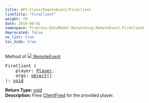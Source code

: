 ```yaml
---
title: API:Class/RemoteEvent/FireClient
linkTitle: "FireClient"
weight: 70
date: 2019-08-02
namespace: Primrose.DataModel.Networking.RemoteEvent.FireClient
deprecated: false
no_list: true
toc_hide: true
---
```

Method of <a href="/docs/api-reference/Class/RemoteEvent"><img src="/icons/silk/remote_event.png"/>&nbsp;RemoteEvent</a>
<pre class="method-declaration">
FireClient (
    player: <a class="type" href="/docs/api-reference/Class/Player">Player</a>,
    args: <span><a class="type" href="/docs/api-reference/System/object">object</a>[]</span>
): <a class="type" href="/docs/api-reference/System/void">void</a></pre>
<b>Return Type: </b>
<a class="type" href="/docs/api-reference/System/void">void</a>
<br/>
<b>Description: </b>
Fires <a href="/docs/api-reference/Class/RemoteEvent/ClientFired" >ClientFired</a> for the provided player.

